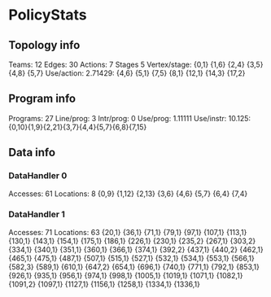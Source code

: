 # PolicyStats
## Topology info
Teams:		12
Edges:		30
Actions:	7
Stages		5
Vertex/stage:	{0,1} {1,6} {2,4} {3,5} {4,8} {5,7} 
Use/action:	2.71429: {4,6} {5,1} {7,5} {8,1} {12,1} {14,3} {17,2} 

## Program info
Programs:	27
Line/prog:	3
Intr/prog:	0
Use/prog:	1.11111
Use/instr:	10.125: {0,10}{1,9}{2,21}{3,7}{4,4}{5,7}{6,8}{7,15}

## Data info

### DataHandler 0
Accesses:	61
Locations:	8
{0,9} {1,12} {2,13} {3,6} {4,6} {5,7} {6,4} {7,4} 

### DataHandler 1
Accesses:	71
Locations:	63
{20,1} {36,1} {71,1} {79,1} {97,1} {107,1} {113,1} {130,1} {143,1} {154,1} {175,1} {186,1} {226,1} {230,1} {235,2} {267,1} {303,2} {334,1} {340,1} {351,1} {360,1} {366,1} {374,1} {392,2} {437,1} {440,2} {462,1} {465,1} {475,1} {487,1} {507,1} {515,1} {527,1} {532,1} {534,1} {553,1} {566,1} {582,3} {589,1} {610,1} {647,2} {654,1} {696,1} {740,1} {771,1} {792,1} {853,1} {926,1} {935,1} {956,1} {974,1} {998,1} {1005,1} {1019,1} {1071,1} {1082,1} {1091,2} {1097,1} {1127,1} {1156,1} {1258,1} {1334,1} {1336,1} 
